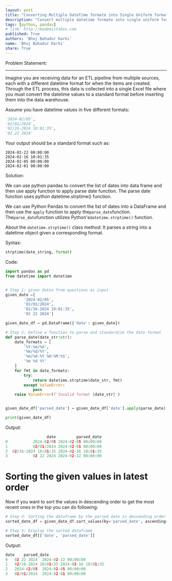 ```yaml
---
layout: post
title: "Converting Multiple DateTime formate into Single Uniform format using Python and Pandas"
description: "Convert multiple datetime formate into single uniform format"
tags: [python, pandas]
# link: http://mademistakes.com  
published: True
authors: 'Bhoj Bahadur Karki'
name: 'Bhoj Bahadur Karki'
share: True
---
```




Problem Statement:

---



Imagine you are receiving data for an ETL pipeline from multiple sources, each with a different datetime format for when the items are created. Through the ETL process, this data is collected into a single Excel file where you must convert the datetime values to a standard format before inserting them into the data warehouse.

Assume you have datetime values in five different formats:

```python
'2024-02/05',
'02/01/2024',
'02/16-2024 10:01:35',
'02 22 2024'
```

Your output should be a standard format such as:

```
2024-02-22 00:00:00
2024-02-16 10:01:35
2024-02-05 00:00:00
2024-02-01 00:00:00
```

Solution:

We can use python pandas to convert the list of dates into data frame and then use apply function to apply parse date function. The parse date function uses python datetime.strptime() function.

We can use Python Pandas to convert the list of dates into a DataFrame and then use the `apply` function to apply the`parse_date`function. The`parse_date`function utilizes Python's`datetime.strptime()` function.

  

About the `datetime.strptime()` class method:
It parses a string into a datetime object given a corresponding format.

Syntax:

```python
strptime(date_string, format)
```

Code:

```python
import pandas as pd
from datetime import datetime


# Step 1: given dates from questions as input
given_date =[
        '2024-02/05',
        '02/01/2024',
        '02/16-2024 10:01:35',
        '02 22 2024']

given_date_df = pd.DataFrame({'date': given_date})

# Step 2: Define a function to parse and standardize the date format
def parse_date(date_str:str):
    date_formats = [
        '%Y-%m/%d',
        '%m/%d/%Y',
        '%m/%d-%Y %H:%M:%S',
        '%m %d %Y'
    ]
    for fmt in date_formats:
        try:
            return datetime.strptime(date_str, fmt)
        except ValueError:
            pass
    raise ValueError(f'Invalid format {date_str}')


given_date_df['parsed_date'] = given_date_df['date'].apply(parse_date)

print(given_date_df)
```

Output:

```python
                  date         parsed_date
0           2024-02/05 2024-02-05 00:00:00
1           02/01/2024 2024-02-01 00:00:00
2  02/16-2024 10:01:35 2024-02-16 10:01:35
3           02 22 2024 2024-02-22 00:00:00

```

# Sorting the given values in latest order

Now if you want to sort the values in descending order to get the most recent ones in the top you can do following:

```python
# Step 4: Sorting the dataframe by the parsed date in descending order
sorted_date_df = given_date_df.sort_values(by='parsed_date', ascending=False).reset_index(drop=True)

# Step 5: Display the sorted dataframe
sorted_date_df[['date', 'parsed_date']]
```

Output:

```python
date	parsed_date
0	02 22 2024	2024-02-22 00:00:00
1	02/16-2024 10:01:35	2024-02-16 10:01:35
2	2024-02/05	2024-02-05 00:00:00
3	02/01/2024	2024-02-01 00:00:00
```
